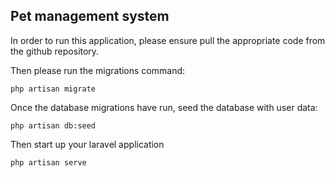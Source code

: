 ## Pet management system

In order to run this application, please ensure pull the appropriate code from the github repository. 

Then please run the migrations command:
```
php artisan migrate
```

Once the database migrations have run, seed the database with user data:
```
php artisan db:seed
```

Then start up your laravel application
```
php artisan serve
```